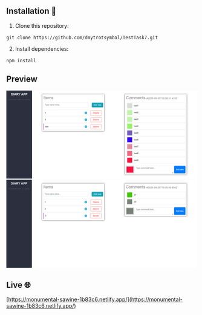 ## Installation 👷

1. Clone this repository:

```
git clone https://github.com/dmytrotsymbal/TestTask7.git
```

2. Install dependencies:

```
npm install
```

## Preview

![Alt text](/public/git-image-1.png)
![Alt text](/public/git-image-2.png)

## Live 🌐

[https://monumental-sawine-1b83c6.netlify.app/](https://monumental-sawine-1b83c6.netlify.app/)
